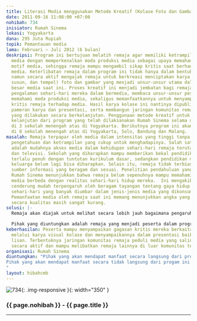 ```yaml
---
title: Literasi Media menggunakan Metode Kreatif (Kolase Foto dan Gambar) untuk Remaja
date: 2011-09-16 11:08:00 +07:00
nohibah: 734
inisiator: Rumah Sinema
lokasi: Yogyakarta
dana: 295 Juta Rupiah
topik: Pemantauan media
lama: Februari – Juli 2012 (6 bulan)
deskripsi: Program ini bertujuan melatih remaja agar memiliki ketrampilan literasi
  media dengan memperkenalkan moda produksi media sebagai upaya memahami pesan dan
  motif media, sehingga remaja mampu mengambil sikap kritis saat berhadapan dengan
  media. Keterlibatan remaja dalam program ini tidak hanya dalam bentuk “mendengarkan”
  namun secara aktif mengajak remaja untuk berkreasi menciptakan karya kolase (potong,
  susun, dan tempel) foto dan gambar yang menjadi unsur-unsur utama dalam sebagian
  besar media saat ini. Proses kreatif ini menjadi jembatan bagi remaja untuk berbagi
  pengalaman sehari-hari mereka dalam bermedia, membaca unsur-unsur pesan dalam media,
  memahami moda produksi media, sekaligus memanfaatkannya untuk menyampaikan gagasan
  kritis remaja terhadap media. Hasil karya kolase ini nantinya dipublikasikan melalui
  pameran karya dan presentasi, serta membangun jaringan komunitas remaja peduli media
  yang dilakukan secara berkelanjutan. Penggunaan metode kreatif untuk remaja ini
  kelanjutan dari program yang telah dilaksanakan Rumah Sinema selama dua tahun terakhir
  di 3 sekolah menengah atas di Yogyakarta. Berikutnya program ini akan dilaksanakan
  di 8 sekolah menengah atas di Yogyakarta, Solo, Bandung dan Malang.
masalah: Remaja terpapar oleh media dalam intensitas yang tinggi tanpa memiliki bekal
  pengetahuan dan ketrampilan yang cukup untuk menghadapinya. Salah satu pemicunya
  adalah mudahnya akses media dalam kehidupan sehari-hari remaja terutama internet
  dan televisi. Sekolah yang diharapkan mampu memberikan bekal pendidikan media sudah
  terlalu penuh dengan tuntutan kurikulum dasar, sedangkan pendidikan media dalam
  keluarga belum lagi bisa diharapkan. Selain itu, remaja tidak terbiasa mengakses
  sumber informasi yang beragam dan sesuai. Penelitian pendahuluan yang dilakukan
  Rumah Sinema menunjukkan bahwa remaja belum sepenuhnya mampu memahami bahwa realitas
  media berbeda dengan realitas sehari-hari hidup mereka.  Ini mengakibatkan remaja
  cenderung mudah terpengaruh oleh beragam tayangan tentang gaya hidup dan perilaku
  sehari-hari yang banyak diumbar dalam jenis-jenis media yang dikonsumsi oleh remaja.
  Pemanfaatan media oleh remaja saat ini memang menunjukkan angka yang positif namun
  secara kualitas masih sangat kurang.
solusi: |-
  Remaja akan diajak untuk melihat secara lebih jauh bagaimana pengaruh media dalam kehidupan sehari-hari mereka dan belajar mengenai moda produksi dan motif media dalam menyampaikan pesan. Keterlibatan remaja dalam program ini tidak hanya dalam bentuk “mendengarkan” namun juga terwujud dalam kegiatan berbagi pengalaman sehari-hari yang berkaitan dengan media, pelatihan membaca unsur-unsur visual dan produksi media. Berawal dari pengalaman bermedia tersebut, remaja diberi kesempatan untuk bertemu/mencari narasumber yang kompeten/relevan untuk menggali informasi pembanding dengan apa yang disampaikan oleh media. Selanjutnya remaja merefleksikan pengalaman tersebut dalam bentuk kegiatan kreatif membuat karya kolase (potong-susun-tempel) foto dan gambar (diambil dari media yang diambil sebagai tema) sebagai bentuk ekpresi kritis mereka terhadap media saat ini. Karya kolase ini nantinya akan dipublikasi dan dipresentasikan baik melalui pameran di ruang-ruang umum maupun dalam jaringan (on-line) sehingga informasi di dalamnya bisa diakses lebih banyak orang.

  Pihak yang diuntungkan adalah remaja yang menjadi peserta dalam program ini yakni pelajar sekolah menengah atas dari 8 sekolah yang tersebar di Yogyakarta, Solo, Bandung, Gresik, dan Malang, dengan peserta 25 orang dari setiap sekolah. Total peserta pelatihan ini berjumlah 200 peserta. Pihak yang akan mendapat manfaat secara tidak langsung dari progam ini setidaknya seluruh siswa di sekolah masing-masing, karena nantinya peserta akan mempresentasikan hasil mereka di depan teman-temannya. Secara lebih luas, masyarakat umum yang menyaksikan presentasi dan publikasi karya peserta juga akan menjadi pihak yang menerima manfaat  atas progam ini.
keberhasilan: Peserta mampu menyampaikan gagasan kritis mereka berkaitan dengan media
  melalui karya visual kolase dan menyampaikannya dalam presentasi baik tertulis maupun
  lisan. Terbentuknya jaringan komunitas remaja peduli media yang saling berinteraksi
  secara aktif dan mampu melibatkan remaja lainnya di luar komunitas tersebut.
organisasi: Rumah Sinema
diuntungkan: "Pihak yang akan mendapat manfaat secara langsung dari program ini yaitu remaja yang menjadi peserta dalam program ini yakni pelajar sekolah menengah atas dari 8 sekolah yang tersebar di Yogyakarta, Solo, Bandung, Gresik, dan Malang, dengan peserta 25 orang dari setiap sekolah. Total peserta pelatihan ini berjumlah 200 peserta. 
Pihak yang akan mendapat manfaat secara tidak langsung dari progam ini setidaknya seluruh siswa di sekolah masing-masing, karena nantinya peserta akan mempresentasikan hasil mereka di depan teman-temannya. Secara lebih luas, masyarakat umum yang menyaksikan presentasi dan publikasi karya peserta juga akan menjadi pihak yang menerima manfaat  atas progam ini. 
"
layout: hibahcmb
---
```


![734](/static/img/hibahcmb/734.png){: .img-responsive }{: width="350" }

### {{ page.nohibah }} - {{ page.title }}

---
